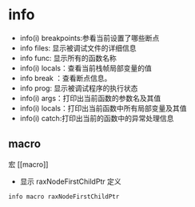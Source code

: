 # info

- info(i) breakpoints:参看当前设置了哪些断点
- info files: 显示被调试文件的详细信息
- info func: 显示所有的函数名称
- info(i) locals：查看当前栈帧局部变量的值
- info break ：查看断点信息。
- info prog: 显示被调试程序的执行状态
- info(i) args：打印出当前函数的参数名及其值
- info(i) locals：打印出当前函数中所有局部变量及其值
- info(i) catch:打印出当前的函数中的异常处理信息

## macro
宏 [[macro]]

- 显示 raxNodeFirstChildPtr 定义
```shell
info macro raxNodeFirstChildPtr
```


